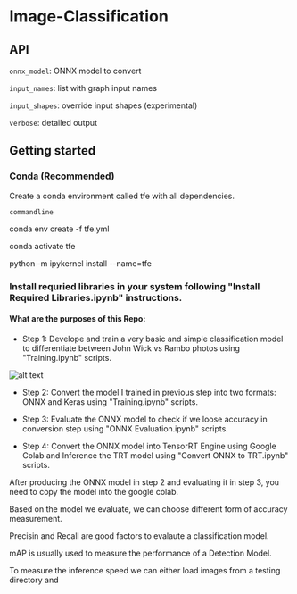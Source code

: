# Image-Classification
## API


`onnx_model`: ONNX model to convert

`input_names`: list with graph input names

`input_shapes`: override input shapes (experimental)

`verbose`: detailed output

## Getting started
### Conda (Recommended)

Create a conda environment called tfe with all dependencies. 

```commandline ```

conda env create -f tfe.yml

conda activate tfe

python -m ipykernel install --name=tfe

### Install requried libraries in your system following "Install Required Libraries.ipynb" instructions.

#### What are the purposes of this Repo:
* Step 1: Develope and train a very basic and simple classification model to differentiate between John Wick vs Rambo photos using "Training.ipynb" scripts.

![alt text](model.png)

* Step 2: Convert the model I trained in previous step into two formats: ONNX and Keras using "Training.ipynb" scripts.

* Step 3: Evaluate the ONNX model to check if we loose accuracy in conversion step using "ONNX Evaluation.ipynb" scripts.

* Step 4: Convert the ONNX model into TensorRT Engine using Google Colab and Inference the TRT model using "Convert ONNX to TRT.ipynb" scripts.

After producing the ONNX model in step 2 and evaluating it in step 3, you need to copy the model into the google colab.

Based on the model we evaluate, we can choose different form of accuracy measurement. 

Precisin and Recall are good factors to evalaute a classification model.

mAP is usually used to measure the performance of a Detection Model.

To measure the inference speed we can either load images from a testing directory and 

